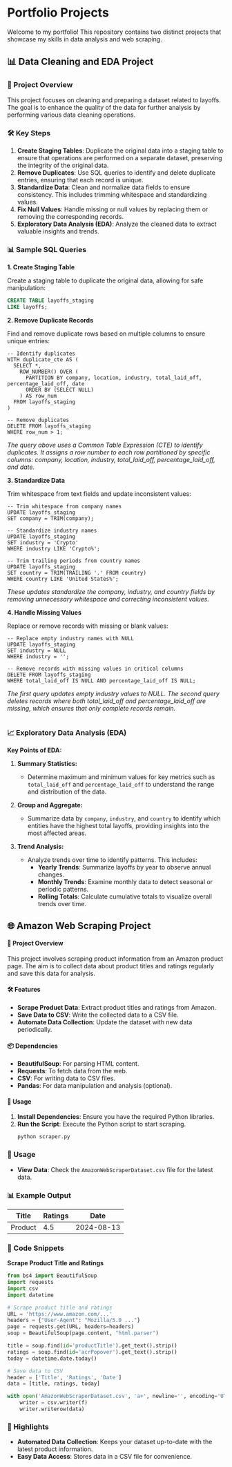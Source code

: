 # Portfolio Projects

Welcome to my portfolio! This repository contains two distinct projects that showcase my skills in data analysis and web scraping.

## 📊 Data Cleaning and EDA Project

### 🚀 Project Overview

This project focuses on cleaning and preparing a dataset related to layoffs. The goal is to enhance the quality of the data for further analysis by performing various data cleaning operations.


### 🛠️ Key Steps

1. **Create Staging Tables**: Duplicate the original data into a staging table to ensure that operations are performed on a separate dataset, preserving the integrity of the original data.
2. **Remove Duplicates**: Use SQL queries to identify and delete duplicate entries, ensuring that each record is unique.
3. **Standardize Data**: Clean and normalize data fields to ensure consistency. This includes trimming whitespace and standardizing values.
4. **Fix Null Values**: Handle missing or null values by replacing them or removing the corresponding records.
5. **Exploratory Data Analysis (EDA)**: Analyze the cleaned data to extract valuable insights and trends.

### 📊 Sample SQL Queries

**1. Create Staging Table**

Create a staging table to duplicate the original data, allowing for safe manipulation:

```sql
CREATE TABLE layoffs_staging
LIKE layoffs;
```

**2. Remove Duplicate Records**

Find and remove duplicate rows based on multiple columns to ensure unique entries:

```
-- Identify duplicates
WITH duplicate_cte AS (
  SELECT *,
    ROW_NUMBER() OVER (
      PARTITION BY company, location, industry, total_laid_off, percentage_laid_off, date
      ORDER BY (SELECT NULL)
    ) AS row_num
  FROM layoffs_staging
)

-- Remove duplicates
DELETE FROM layoffs_staging
WHERE row_num > 1; 
```

*The query above uses a Common Table Expression (CTE) to identify duplicates.
It assigns a row number to each row partitioned by specific columns: company, location, industry, total_laid_off, percentage_laid_off, and date.*


**3. Standardize Data**

Trim whitespace from text fields and update inconsistent values:

```
-- Trim whitespace from company names
UPDATE layoffs_staging
SET company = TRIM(company);

-- Standardize industry names
UPDATE layoffs_staging
SET industry = 'Crypto'
WHERE industry LIKE 'Crypto%';

-- Trim trailing periods from country names
UPDATE layoffs_staging
SET country = TRIM(TRAILING '.' FROM country)
WHERE country LIKE 'United States%';
```
 *These updates standardize the company, industry, and country fields by removing unnecessary whitespace and correcting inconsistent values.*

**4. Handle Missing Values**

Replace or remove records with missing or blank values:

```
-- Replace empty industry names with NULL
UPDATE layoffs_staging
SET industry = NULL
WHERE industry = '';

-- Remove records with missing values in critical columns
DELETE FROM layoffs_staging
WHERE total_laid_off IS NULL AND percentage_laid_off IS NULL;

```
*The first query updates empty industry values to NULL. The second query deletes records where both total_laid_off and percentage_laid_off are missing, which ensures that only complete records remain.*
```
```
### 📈 Exploratory Data Analysis (EDA)

**Key Points of EDA:**

1. **Summary Statistics:**
   - Determine maximum and minimum values for key metrics such as `total_laid_off` and `percentage_laid_off` to understand the range and distribution of the data.

2. **Group and Aggregate:**
   - Summarize data by `company`, `industry`, and `country` to identify which entities have the highest total layoffs, providing insights into the most affected areas.

3. **Trend Analysis:**
   - Analyze trends over time to identify patterns. This includes:
     - **Yearly Trends**: Summarize layoffs by year to observe annual changes.
     - **Monthly Trends**: Examine monthly data to detect seasonal or periodic patterns.
     - **Rolling Totals**: Calculate cumulative totals to visualize overall trends over time.



## 🌐 Amazon Web Scraping Project

#### 🚀 Project Overview

This project involves scraping product information from an Amazon product page. The aim is to collect data about product titles and ratings regularly and save this data for analysis.

#### 🛠️ Features

- **Scrape Product Data**: Extract product titles and ratings from Amazon.
- **Save Data to CSV**: Write the collected data to a CSV file.
- **Automate Data Collection**: Update the dataset with new data periodically.

#### 📦 Dependencies

- **BeautifulSoup**: For parsing HTML content.
- **Requests**: To fetch data from the web.
- **CSV**: For writing data to CSV files.
- **Pandas**: For data manipulation and analysis (optional).

#### 📝 Usage

1. **Install Dependencies**: Ensure you have the required Python libraries.
2. **Run the Script**: Execute the Python script to start scraping.
   ```bash
   python scraper.py
### 📝 Usage

- **View Data**: Check the `AmazonWebScraperDataset.csv` file for the latest data.

### 📊 Example Output

| Title         | Ratings | Date       |
|---------------|---------|------------|
| Product    | 4.5     | 2024-08-13 |

### 🧩 Code Snippets

**Scrape Product Title and Ratings**

```python
from bs4 import BeautifulSoup
import requests
import csv
import datetime

# Scrape product title and ratings
URL = 'https://www.amazon.com/...'
headers = {"User-Agent": "Mozilla/5.0 ..."}
page = requests.get(URL, headers=headers)
soup = BeautifulSoup(page.content, "html.parser")

title = soup.find(id='productTitle').get_text().strip()
ratings = soup.find(id='acrPopover').get_text().strip()
today = datetime.date.today()

# Save data to CSV
header = ['Title', 'Ratings', 'Date']
data = [title, ratings, today]

with open('AmazonWebScraperDataset.csv', 'a+', newline='', encoding='UTF8') as f:
    writer = csv.writer(f)
    writer.writerow(data)
```
### 🌟 Highlights

- **Automated Data Collection**: Keeps your dataset up-to-date with the latest product information.
- **Easy Data Access**: Stores data in a CSV file for convenience.


